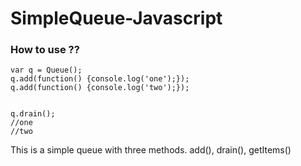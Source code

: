 SimpleQueue-Javascript
======================

### How to use ??
```
var q = Queue();
q.add(function() {console.log('one');});
q.add(function() {console.log('two');});


q.drain();
//one
//two

```
This is a simple queue with three methods. add(), drain(), getItems() 

